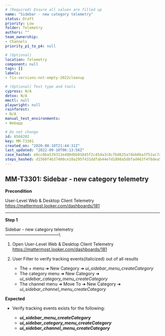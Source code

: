 ```yaml
---
# (Required) Ensure all values are filled up
name: "Sidebar - new category telemetry"
status: Draft
priority: Low
folder: Telemetry
authors: ""
team_ownership: 
- Channels
priority_p1_to_p4: null

# (Optional)
location: Telemetry
component: null
tags: []
labels: 
- fix-versions-not-empty-2022cleanup

# (Optional) Test type and tools
cypress: N/A
detox: N/A
mmctl: null
playwright: null
rainforest: 
- N/A
manual_test_environments: 
- Webapp

# Do not change
id: 6568202
key: MM-T3301
created_on: "2020-08-10T21:44:31Z"
last_updated: "2022-09-10T06:13:56Z"
case_hashed: e0cc0ba539313e480dbb01845f2c45da3c8cfbd625a7deb0ba3f52ac7a99f0ebe4688c525a47dbac20487d1f1b26cfbe
steps_hashed: d1560f4b37400ce10a295f431ddfab44e7d1898a5dbfad463f4f8dea5da979bb2859f22180eb48c8f6d19a74695f82db
---
```


<!-- (Auto-generated) Based on frontmatter's "key" and "name" -->

## MM-T3301: Sidebar - new category telemetry

**Precondition**

User-Level Web & Desktop Client Telemetry\
<https://mattermost.looker.com/dashboards/181>

---

**Step 1**

Sidebar - new category telemetry\
–––––––––––––––––––––––––\\

1. Open User-Level Web & Desktop Client Telemetry\
   <https://mattermost.looker.com/dashboards/181>

2. User Filter to verify tracking events(italicized) out of all results

   - The + menu ➜ New Category ➜ _ui\_sidebar\_menu\_createCategory_
   - The category menu ➜ New Category ➜ _ui\_sidebar\_category\_menu\_createCategory_
   - The channel menu ➜ Move To ➜ New Category ➜ _ui\_sidebar\_channel\_menu\_createCategory_

**Expected**

- Verify tracking events exists for the following:

  - _**ui\_sidebar\_menu\_createCategory**_
  - **_ui\_sidebar\_category\_menu\_createCategory_**
  - **_ui\_sidebar\_channel\_menu\_createCategory_**
